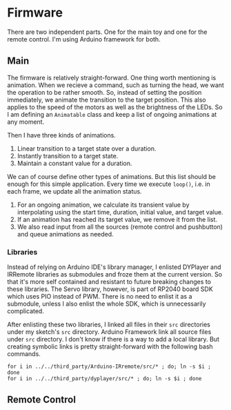 # Firmware

There are two independent parts. One for the main toy and one for the remote control. I'm using Arduino framework for both.

## Main

The firmware is relatively straight-forward. One thing worth mentioning is animation. When we recieve a command, such as turning the head, we want the operation to be rather smooth. So, instead of setting the position immediately, we animate the transition to the target position. This also applies to the speed of the motors as well as the brightness of the LEDs. So I am defining an `Animatable` class and keep a list of ongoing animations at any moment.

Then I have three kinds of animations.
1. Linear transition to a target state over a duration.
1. Instantly transition to a target state.
1. Maintain a constant value for a duration.

We can of course define other types of animations. But this list should be enough for this simple application. Every time we execute `loop()`, i.e. in each frame, we update all the animation status.

1. For an ongoing animation, we calculate its transient value by interpolating using the start time, duration, initial value, and target value.
1. If an animation has reached its target value, we remove it from the list.
1. We also read input from all the sources (remote control and pushbutton) and queue animations as needed.

### Libraries

Instead of relying on Arduino IDE's library manager, I enlisted DYPlayer and IRRemote libraries as submodules and froze them at the current version. So that it's more self contained and resistant to future breaking changes to these libraries. The Servo library, however, is part of RP2040 board SDK which uses PIO instead of PWM. There is no need to enlist it as a submodule, unless I also enlist the whole SDK, which is unnecessarily complicated.

After enlisting these two libraries, I linked all files in their `src` directories under my sketch's `src` directory. Arduino Framework link all source files under `src` directory. I don't know if there is a way to add a local library. But creating symbolic links is pretty straight-forward with the following bash commands.

```
for i in ../../third_party/Arduino-IRremote/src/* ; do; ln -s $i ; done
for i in ../../third_party/dyplayer/src/* ; do; ln -s $i ; done
```

## Remote Control
